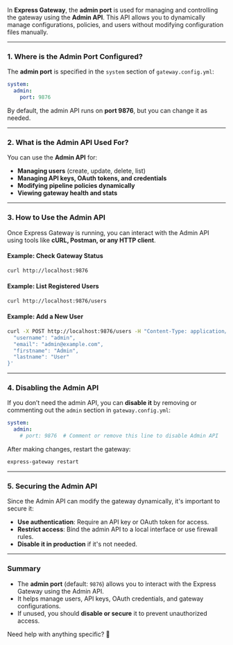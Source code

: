 In **Express Gateway**, the **admin port** is used for managing and controlling the gateway using the **Admin API**. This API allows you to dynamically manage configurations, policies, and users without modifying configuration files manually.

---

### **1. Where is the Admin Port Configured?**
The **admin port** is specified in the `system` section of `gateway.config.yml`:

```yaml
system:
  admin:
    port: 9876
```
By default, the admin API runs on **port 9876**, but you can change it as needed.

---

### **2. What is the Admin API Used For?**
You can use the **Admin API** for:
- **Managing users** (create, update, delete, list)
- **Managing API keys, OAuth tokens, and credentials**
- **Modifying pipeline policies dynamically**
- **Viewing gateway health and stats**

---

### **3. How to Use the Admin API**
Once Express Gateway is running, you can interact with the Admin API using tools like **cURL, Postman, or any HTTP client**.

#### **Example: Check Gateway Status**
```sh
curl http://localhost:9876
```

#### **Example: List Registered Users**
```sh
curl http://localhost:9876/users
```

#### **Example: Add a New User**
```sh
curl -X POST http://localhost:9876/users -H "Content-Type: application/json" -d '{
  "username": "admin",
  "email": "admin@example.com",
  "firstname": "Admin",
  "lastname": "User"
}'
```

---

### **4. Disabling the Admin API**
If you don’t need the admin API, you can **disable it** by removing or commenting out the `admin` section in `gateway.config.yml`:

```yaml
system:
  admin:
    # port: 9876  # Comment or remove this line to disable Admin API
```

After making changes, restart the gateway:
```sh
express-gateway restart
```

---

### **5. Securing the Admin API**
Since the Admin API can modify the gateway dynamically, it's important to secure it:
- **Use authentication**: Require an API key or OAuth token for access.
- **Restrict access**: Bind the admin API to a local interface or use firewall rules.
- **Disable it in production** if it's not needed.

---

### **Summary**
- The **admin port** (default: `9876`) allows you to interact with the Express Gateway using the Admin API.
- It helps manage users, API keys, OAuth credentials, and gateway configurations.
- If unused, you should **disable or secure** it to prevent unauthorized access.

Need help with anything specific? 🚀
